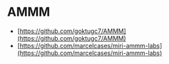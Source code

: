 # AMMM

- [https://github.com/goktugc7/AMMM](https://github.com/goktugc7/AMMM)
- [https://github.com/marcelcases/miri-ammm-labs](https://github.com/marcelcases/miri-ammm-labs)
